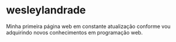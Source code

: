# wesleylandrade
Minha primeira página web em constante atualização conforme vou adquirindo novos conhecimentos em programação web.
